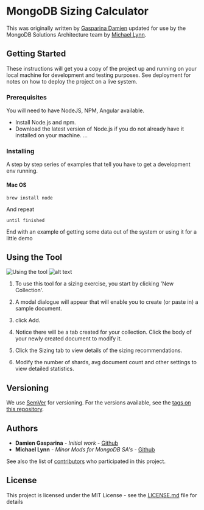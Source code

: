 # MongoDB Sizing Calculator

This was originally written by [Gasparina Damien](http://github.com/dabz/) updated for use by the MongoDB Solutions Architecture team by [Michael Lynn](http://github.com/mrlynn).

## Getting Started

These instructions will get you a copy of the project up and running on your local machine for development and testing purposes. See deployment for notes on how to deploy the project on a live system.

### Prerequisites

You will need to have NodeJS, NPM, Angular available.

* Install Node.js and npm. 
* Download the latest version of Node.js if you do not already have it installed on your machine. ...

### Installing

A step by step series of examples that tell you have to get a development env running.

#### Mac OS

```
brew install node
```

And repeat

```
until finished
```

End with an example of getting some data out of the system or using it for a little demo

## Using the Tool
![Using the tool](mongo-sizing/mongosizing.gif)
![alt text](https://github.com/mrlynn/mongo-sizing/blob/master/mongosizing.gif "Using MongoDB Sizing")

1. To use this tool for a sizing exercise, you start by clicking 'New Collection'.

1. A modal dialogue will appear that will enable you to create (or paste in) a sample document. 
1. click Add.
2. Notice there will be a tab created for your collection.  Click the body of your newly created document to modify it.  
3. Click the Sizing tab to view details of the sizing recommendations.
4. Modify the number of shards, avg document count and other settings to view detailed statistics.


## Versioning

We use [SemVer](http://semver.org/) for versioning. For the versions available, see the [tags on this repository](https://github.com/your/project/tags). 

## Authors

* **Damien Gasparina** - *Initial work* - [Github](https://github.com/DABZ)
* **Michael Lynn** - *Minor Mods for MongoDB SA's* - [Github](https://github.com/mrlynn)


See also the list of [contributors](https://github.com/your/project/contributors) who participated in this project.

## License

This project is licensed under the MIT License - see the [LICENSE.md](LICENSE.md) file for details
